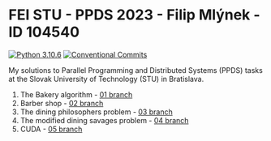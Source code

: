 # FEI STU - PPDS 2023 - Filip Mlýnek - ID 104540


[![Python 3.10.6](https://img.shields.io/badge/python-3.10.6-blue.svg)](https://www.python.org/downloads/release/python-3106/)
[![Conventional Commits](https://img.shields.io/badge/Conventional%20Commits-1.0.0-blue.svg)](https://conventionalcommits.org)


My solutions to Parallel Programming and Distributed Systems (PPDS) tasks at the Slovak University of Technology (STU) in Bratislava.


1. The Bakery algorithm - [01 branch](https://github.com/xmlynek/FEI-PPDS-2023/tree/01)
2. Barber shop - [02 branch](https://github.com/xmlynek/FEI-PPDS-2023/tree/02)
3. The dining philosophers problem - [03 branch](https://github.com/xmlynek/FEI-PPDS-2023/tree/03)
4. The modified dining savages problem - [04 branch](https://github.com/xmlynek/FEI-PPDS-2023/tree/04)
5. CUDA - [05 branch](https://github.com/xmlynek/FEI-PPDS-2023/tree/05)

   
